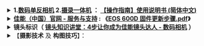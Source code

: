 <details>
    <summary>
    <b>1.<a href="https://github.com/RelianceHK/RelianceHK.github.io/tree/master/bak/%E4%BD%B3%E8%83%BD(Canon)EOS%20600D%20%E5%8D%95%E5%8F%8D%E7%9B%B8%E6%9C%BA/" title="佳能(Canon)EOS 600D 单反相机">数码单反相机</a> 
        2.<a href="https://github.com/RelianceHK/RelianceHK.github.io/tree/master/bak/索尼(Sony)存储卡摄录一体机/" title="佳能(Canon)EOS 600D 单反相机">摄录一体机</a>
        ： <a href="">【操作指南】使用说明书 (简体中文) </a></b>
     </summary> 
       &nbsp; &nbsp; &nbsp;
   <table> 
       <tr> 
         <td><a href="http://detail.zol.com.cn/digital_camera/index231069.shtml" title="【佳能600D 单机】报价_参数_图片_论坛_(Canon)佳能 EOS 600D,EOS600D,600D单机,EOS 600D单机报价-ZOL中关村在线"><img src="https://2f.zol-img.com.cn/product/59/601/ceWwmmD0aew6w.jpg" height="250" width="350" /></a>
        </td>        
         <td>            
           <li> 【<a href="http://www.canon.com.cn/Public/search/#/search?query=EOS%20600D" title="佳能 EOS 600D - 搜索结果 | 佳能(中国)">官网</a>】<a href="https://reliancehk.github.io/bak/佳能(Canon)EOS%20600D%20单反相机/佳能%20EOS%20600D(快速参考指南).pdf" title="佳能 EOS 600D(快速参考指南).pdf"><b>佳能 EOS 600D</b>(快速参考指南).pdf</a></li><br>
           <li><a href="https://www.canon.com.cn/supports/download/simsdetail/0300478601.html" title="EOS 600D 使用说明书 | 佳能（中国） - 服务与支持">佳能</a>(<a href="https://gdlp01.c-wss.com/gds/6/0300004786/04/eos600d-im3-zh.pdf" title="【PDF：eos600d-im3-zh.pdf】EOS 600D 使用说明书 | 佳能（中国） - 服务与支持">Canon</a>)<a href="https://reliancehk.github.io/bak/佳能(Canon)EOS%20600D%20单反相机/佳能(Canon)EOS%20600D%20说明书(简体中文).pdf" title="佳能(Canon)EOS 600D 说明书(简体中文).pdf">EOS 600D 说明书(简体中文).pdf</a></li><br>
           <li><a href="https://reliancehk.github.io/bak/佳能(Canon)EOS%20600D%20单反相机/佳能(Canon)EOS%20600D%20的九大核心技巧.pdf" title="佳能(Canon)EOS 600D 的九大核心技巧.pdf">佳能(Canon)EOS 600D 的九大核心技巧.pdf</a></li><br>
           <li>【其它】<b><a href="https://zh.wikipedia.org/wiki/佳能_EOS_5D_Mark_II" title="【2008年上市，现已停产】全片幅机型:佳能(Canon) EOS 5D Mark II (常被称为“无敌兔”,发布于2008年9月17日) - 维基百科，自由的百科全书">无敌兔</a>升级版 : <a href="http://detail.zol.com.cn/digital_camera/index239857.shtml" title="【2012年3月2日发布】【佳能 5D Mark III 最新报价】报价_参数_图片_论坛_(Canon)佳能 EOS 5D Mark III,5D3,5D Mark3报价-ZOL中关村在线">佳能(Canon) 5D Mark III</a></b></li><br>   
         </td>
      </tr> 
      <tr> 
             <td><a href="#" title=""><img src="https://img14.360buyimg.com/n1/s450x450_jfs/t21514/262/2377037133/157605/de4f2907/5b558a05Nf5c4e92a.jpg"height="250" width="350"" /></a></td>
             <td>
              <li><a href="https://reliancehk.github.io/bak/索尼(Sony)存储卡摄录一体机/存储卡摄录一体机（操作指南）.pdf" title="Sony 存储卡摄录一体机（操作指南）">Sony 存储卡摄录一体机（操作指南）</a></li><br>
              <li><a href="https://pro.sony/s3/2020/02/13104508/5011799612_CS.pdf" title="【官网】Sony 存储卡摄录一体机 PXW-Z750 使用说明书">【其它型号】Sony 存储卡摄录一体机 PXW-Z750 使用说明书</a></li></td>
      </tr> 
    </table> 
</details>
                 
<details>
    <summary>
<b><a href="https://www.canon.com.cn/supports/download/simsdetail/0400283305.html" title="">佳能（中国）官网 - 服务与支持</a> : 《<a href="https://reliancehk.github.io/bak/佳能(Canon)EOS%20600D%20单反相机/EOS%20600D%20固件更新，版本v1.0.3-t3i-600d-x5-win/600d_t3i_x5-firmwareupdate-zh.pdf" title="">EOS 600D 固件更新步骤.pdf</a>》</b>
    </summary>
>> EOS 600D 固件更新，版本1.0.3 [Windows] <br>
>> 最近更新 ： 14-Nov-2016 <br>
>> 发行编号 ： 0400283305 <br>
>> 固件下载 ： <a href="https://gdlp01.c-wss.com/gds/3/0400002833/01/v103-t3i-600d-x5-win.zipp">Download</a>/<a href="https://github.com/RelianceHK/RelianceHK.github.io/raw/master/bak/%E4%BD%B3%E8%83%BD(Canon)EOS%20600D%20%E5%8D%95%E5%8F%8D%E7%9B%B8%E6%9C%BA/EOS%20600D%20%E5%9B%BA%E4%BB%B6%E6%9B%B4%E6%96%B0%EF%BC%8C%E7%89%88%E6%9C%ACv1.0.3-t3i-600d-x5-win/EOS%20600D%20%E5%9B%BA%E4%BB%B6%E6%9B%B4%E6%96%B0%EF%BC%8C%E7%89%88%E6%9C%ACv1.0.3-t3i-600d-x5-win.zip">本地备份</a><br><br>
</details>

<details>
    <summary>
      <b>镜头标识（ <a href="http://dc.it168.com/tu/1236177.shtml" title="镜头知识讲堂： 4步让你成为佳能镜头达人">镜头知识讲堂：4步让你成为佳能镜头达人 - 数码相机</a> ）</b> 
    </summary>     
<table> 
  <tr> 
   <td>
<br>
`CANON`:Canon 佳能品牌.<br>    
<br>
`ZOOM`: 表示“变焦镜头”.（备注：Fisheye表示鱼眼镜头、Macro表示微距镜头、Zoom表示变焦镜头等等。）<br>    
<br>
`18-55mm`: 可用的焦距范围.<br>
<br>
`EF-S`: 只能用于非全画幅的佳能EF卡口的单反.<br>
<br>
`1:3.5-5.6`: 表示最小焦距时, 能使用的最大光圈为3.6. 最大焦距时, 能使用的最大光圈为5.6.<br>
<br>
`1:4`: 表示无论焦距是什么范围, 都可以使用的最大光圈为4.<br>
<br>
`IS`: 佳能防抖镜头.<br>
<br>
`Φ58mm`: 表示镜头的口径. (备注：数字符号fai即Φ，小写是φ，是希腊字母第21个字母，英文读音phi，国际音标/fai/。 表示磁通，角，透镜焦度，热流量。 Φ可以用搜狗拼音输入法的特殊字符打出来。)<br>
<br>
`EF`: 佳能的通用镜头. 可用于全画幅, 也可用于非全画幅. <br>
   </td>
  </tr> 
</table> 
</details>


<details>
<summary>
【<b>摄影技术</b> 及 <b>构图技巧</b>】：<br>
</summary>
    
> <b> 一、教程： </b><br>
    
 <li>1.<b><a href="https://www.51zxw.net/list.aspx?cid=569" title="单反相机视频教程-我要自学网">单反相机视频教程</a> 《<a href="https://www.51zxw.net/Show.aspx?cid=569&id=52127" title="单反相机视频教程-我要自学网">5-1 快速上手canon 600D</a>》<a href="https://emacsist.github.io/2015/10/27/%E5%8D%95%E5%8F%8D%E5%AD%A6%E4%B9%A0/" title="单反学习 - emacsist">笔记1</a>/<a href="https://sunblognuke.github.io/2015/11/27/Photography-Learning/" title="摄影学习备忘 | Baldwin's Blog">2</a></b></li> 

<li>2.<b>《<a href="https://www.liangzhishu.com/course/9" title="（免费课程）李涛Photoshop高手之路基础篇 - 北京良知塾数字科技有限公司">李涛Photoshop高手之路</a>》
    <a href="https://www.liangzhishu.com/course/9" title="（免费课程）李涛Photoshop高手之路基础篇 - 北京良知塾数字科技有限公司">基础篇（免费课程）</a> | 
    <a href="https://www.liangzhishu.com/course/10" title="（收费课程）李涛Photoshop高手之路提高篇 - 北京良知塾数字科技有限公司">提高篇（收费课程）</a>
    </b> >> 始录于2006年，堪称PS课程中的“永不过气的经典之作”  </li>
    
<li>3.<b><a href="http://www.ganlantu.com/course/186" title="">怎样把图片缩小到制定大小？</a> | <a href="http://www.ganlantu.com/course/703">【免费】Photoshop后期初级班（试听体验课）</a>  - <a href="http://www.ganlantu.com/course/explore/mianfei" title="免费课程 | 橄榄图摄影课堂">橄榄图摄影课堂</a></b></li><br>

> <b>二、参考资料：</b><br>

<details>
<summary>
    <b>1.<a href="https://zerosoul.github.io/2016/01/25/shoot-the-meeting/" title="会议&活动拍摄备忘录 | 杨二小">会议&活动拍摄备忘录 | 杨二小</a>（ 其它：<a href="https://zerosoul.github.io/2015/11/05/build-personal-site-with-hexo-and-github-pages/" title="科学地使用 Hexo 和 Github Pages 装X">科学地使用 Hexo 和 Github Pages 装X</a>）</b>
    </summary>
     发表于 2016-01-25 <br>
 <table> 
  <tr><td> 
      <div class="post-body" itemprop="articleBody">
     <h1 id="前言"><a href="#前言" class="headerlink" title="前言"></a>前言</h1><p>从有单反开始，已经多次跟拍公司活动和会议。依旧小白，经验为数不多，教训却一大堆。最近一次的年会拍摄，环境比较复杂，幸好有位经验丰富的姐姐，我与她一起工作，学了不少实战经验，这篇文章记录了我觉得应该注意的地方，以备后忘。</p>
<h1 id="硬件准备"><a href="#硬件准备" class="headerlink" title="硬件准备"></a>硬件准备</h1><ul>
<li>相机：确认没故障，如果有条件，可以有个备用相机；</li>
<li>电池：最好两块以上的电池，并带好充电器，以免电池原因耽误工作。我有过两次因为相机没电不得不终止拍摄任务的时候，给人一种不专业的感觉。</li>
<li>镜头：以24-70焦段作为主要镜头。原因很简单，这个焦段广角变形不严重而且包含人像拍摄最佳的50焦段。广角镜头边缘变形很严重，谁也不想自己的面部在照片里变形，所以最好不用。如果可能，带上70-200或100-300的镜头，长焦镜头拍一些领导讲话的特写十分方便，如果可以在会场里走来走去甚至走上主席台，那这个长焦也不用带了；</li>
<li>储存卡：最好带上一个备用储存卡，尽管现在的记录介质储存容量可以达到2千张4兆图片的容量，但是仍然要带上一个备用的。这种事不怕一万，就怕万一，反正不重。</li>
<li>脚架：三脚架在这种需要不停走动的场合一般用不上，但是最好带上独脚架，有备无患，反正也不占地。如需拍摄合影，那就别怕麻烦了。</li>
<li>闪光灯：带上一只机外闪光灯和<strong>两套电池</strong>（备用电池真的很有必要，意外总是能在你想象不到的时候发生）。一般相机自带的闪灯指数较小而且只能直闪，局限较大，容易过度曝光。</li>
<li>工具：镜头纸、小皮枪、刷子等清洁用品。</li>
<li>包：准备一个能把这些东西都放进去的摄影包。</li>
</ul>
<h1 id="相机的使用"><a href="#相机的使用" class="headerlink" title="相机的使用"></a>相机的使用</h1><ul>
<li>iso：如果可能，在室内尽量提高iso。活动拍摄曝光速度的提高能更好的提高图片的清晰度。至于噪点，如果受众不专业，那么根本不会在乎；不过即使碰到了十分专业的看客，那也能理解你的做法。我用过三部相机，都是佳能，以我的感受，5Dmark2以上的相机，iso开到2000,70D的相机可开1000，噪点都在可以忍受的范围之内。如果是600D一类的入门相机，iso800问题也不大[我的就是600D，噗~]。</li>
<li>光圈：就算镜头很棒，也尽量不要把光圈开的很大。原因有二，首先尽量不使用镜头的光圈值两端，画质会有些轻微的影响；最重要的是大光圈（如2.8）的对焦平面很薄，如果你拍的人物前后相差10厘米，就会出现一实一虚的情况。所以最好在4.5以上。</li>
<li>闪光灯：屋顶不很高的话，最大值四米左右，采用反射闪光并利用<a href="http://toutiao.com/a3676271723/" target="_blank" rel="external">眼神光板</a>。反射闪光的好处是在提高拍摄主题亮度的同时，还可以适当提高拍摄环境的亮度，且被摄主题四周，尤其是后面，不会出现十分明显的黑影。眼神光板可以增加被摄主体的亮度，调整眼神光板的反光量可通过调整闪光灯的输出功率（使亮度更高或更低）、改变闪光灯焦段或直接使用柔光板（增加闪光角度）</li>
</ul>
<p>在必须使用闪光灯而且需要交代环境的情况下，一般应保证快门速度最少80、光圈不低于4.5（保证足够的对焦平面）、并相应调整iso值后测出曝光准确值。在使用闪光灯后通过调整闪光灯的输出量，找出满意曝光值。这样可以更好表现被摄主体所处的环境。</p>
<h1 id="现场拍摄"><a href="#现场拍摄" class="headerlink" title="现场拍摄"></a>现场拍摄</h1><ol>
<li>空镜头拍摄：到场后一定不要忘记拍摄会场以及会场各区域的空镜。包括会场（曝光要以会场主体，如舞台等数值为主）、大门口签到处、一些较大的会议活动还会在会场外布置横幅、氢气球一类的的布置，也不能忘掉，还有就是特别的细节拍摄（会场装饰物），比如：准备发奖用的奖杯、奖状特写等等。</li>
<li>主要人物会前拍摄：活动前要和承办负责人沟通，确定拍摄人物重点（包括主要领导以及受邀来宾等），并且记录主要领导或重要来宾交谈的场面，包括寒暄和互赠名片，尽量能够结合背景的陈设，交代会议场所和环境。</li>
<li>过程拍摄：</li>
</ol>
<ul>
<li>领导讲话：如果条件允许，尽量抵近拍摄。这样可以将主席台的横幅、投影等反映会议内容的信息拍摄在画面当中。拍摄时机需要摄影者掌握，一般在讲话者抬头与参会者眼神交流活有手势时按下快门，这样可使讲话者显得更加生动。也有的领导自始至终不抬头交流，这样的拍摄一般在讲话开始时活结束时会出现抬头的机会。但是为了保险起见，低头的时候一定要拍上几张以免内容缺失。拍摄角度一般要与讲话者同高，尽量不使用仰角或俯角拍摄，并和讲话者保持45度左右的角度；</li>
<li>会场：主席台拍摄一定要有全景和单人的特写。由于主席台背景一般色调较暗，拍摄尽量使用人脸曝光值测光数据，注意不要让麦克风、水杯等挡住面部，如果有必要可以有一定的角度。另外会场内前排就坐的一般为比较重要的参会者，所以需要从左右两个方向对会场进行拍摄。最后还要对会场全景拍摄，拍摄位置一般为后场后左、中、右三个位置各拍一张，曝光值同样应该以主席台测光数值为准。</li>
<li>互动：一定要注意主要领导和重要与会者的活动并兼顾其他与会者。拍摄尽量做到人物和能够表现活动的主题的背景相结合。当参与活动的人员走动时，应尽量走到前面拍摄，而不是从后面跟随。还要提醒一下，照片的曝光时间，宁欠勿过[这点我做的很不好，往往造成了在光圈模式下照虚了的结果]。</li>
</ul>
<h1 id="再说两句"><a href="#再说两句" class="headerlink" title="再说两句"></a>再说两句</h1><p>以上所讲大部分并非我的原创，有感于年会专业摄影姐姐的谆谆教导，最近这两天也看了一些相关文章，才汇集出此篇文章。会议或活动摄影类似纪实摄影，就算注意事项熟记于心，现场千奇百怪的突发现象也会让你不知所措，这时候才是真正的考验。</p>
<p>有人问过我，为毛明明可以参与热闹，却干起了累死累活的摄影记录者，最后的结果往往也是吃力不讨好。个中原因我也说不清，最初也是有私心，想借此挡酒，后来觉得这里面有学问，既然做了，就尽力做好。简言之：<strong>始于私心，归于热爱</strong>。</p>
<p>至此，现场摄影告一段落，需要学的还有很多，不仅仅是技术，更多的是感觉。最后，附上几张我拍过的现场照：</p>
<p>注：我挑选的是<strong>个人认为可公开的图片</strong>，所以如果有冒犯之处，请与我<a href="http://zerosoul.github.io/about/#非诚勿扰">联系</a>，删除并道歉。</p>
<img src="http://7xo6wq.com1.z0.glb.clouddn.com/static/images/live_1.jpg">
<img src="http://7xo6wq.com1.z0.glb.clouddn.com/static/images/live_2.jpg">
<img src="http://7xo6wq.com1.z0.glb.clouddn.com/static/images/live_3.jpg">
<img src="http://7xo6wq.com1.z0.glb.clouddn.com/static/images/live_4.jpg">
<img src="http://7xo6wq.com1.z0.glb.clouddn.com/static/images/live_5.jpg">
<img src="http://7xo6wq.com1.z0.glb.clouddn.com/static/images/live_6.jpg">
<img src="http://7xo6wq.com1.z0.glb.clouddn.com/static/images/live_7.jpg">
<img src="http://7xo6wq.com1.z0.glb.clouddn.com/static/images/live_8.jpg">
 </div> 
  </td></tr> 
</table> 
</details>

<li>2.<b><a href="https://emacsist.github.io/2015/10/27/%E5%8D%95%E5%8F%8D%E5%AD%A6%E4%B9%A0/" title="单反学习 - emacsist">单反学习笔记 - emacsist</a></b></li>
<li>3.<b><a href="https://sunblognuke.github.io/2015/11/27/Photography-Learning/" title="摄影学习备忘 | Baldwin's Blog">摄影学习备忘 | Baldwin's Blog</a></b></li> 
<li>4.<b><a href="https://xguox.me/camera-geek.html/" title="不折腾会死玩相机星人 - XguoX - 写点 Ruby 糊口饭吃">不折腾会死玩相机星人 - XguoX - 写点 Ruby 糊口饭吃</a></b></li> 
</details>
